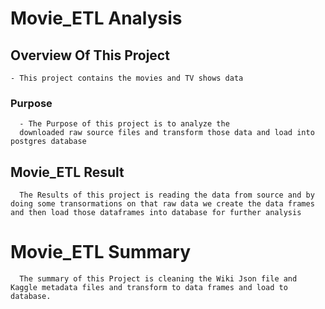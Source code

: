 # Movie_ETL  Analysis

## Overview Of This Project
    - This project contains the movies and TV shows data
### Purpose 
      - The Purpose of this project is to analyze the 
      downloaded raw source files and transform those data and load into postgres database
##  Movie_ETL Result
      The Results of this project is reading the data from source and by doing some transormations on that raw data we create the data frames and then load those dataframes into database for further analysis
         
# Movie_ETL Summary
      The summary of this Project is cleaning the Wiki Json file and Kaggle metadata files and transform to data frames and load to database.

